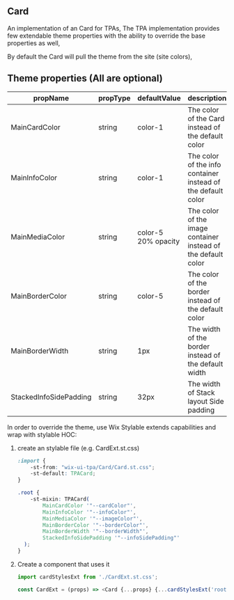 ## Card
An implementation of an Card for TPAs,
The TPA implementation provides few extendable theme properties with the ability to override the base properties as well,

By default the Card will pull the theme from the site (site colors),

## Theme properties (All are optional)

| propName   | propType | defaultValue | description |
|------------|----------|--------------|-------------|
| MainCardColor  | string   | color-1 | The color of the Card instead of the default color |
| MainInfoColor  | string   | color-1 | The color of the info container instead of the default color |
| MainMediaColor  | string   | color-5 20% opacity | The color of the image container instead of the default color |
| MainBorderColor  | string   | color-5 | The color of the border instead of the default color |
| MainBorderWidth  | string   | 1px | The width of the border instead of the default width |
| StackedInfoSidePadding  | string   | 32px | The width of Stack layout Side padding |


In order to override the theme, use Wix Stylable extends capabilities and wrap with stylable HOC:

1. create an stylable file (e.g. CardExt.st.css)
    ``` css
    :import {
        -st-from: "wix-ui-tpa/Card/Card.st.css";
        -st-default: TPACard;
    }

    .root {
        -st-mixin: TPACard(
            MainCardColor '"--cardColor"',
            MainInfoColor '"--infoColor"',
            MainMediaColor '"--imageColor"',
            MainBorderColor '"--borderColor"',
            MainBorderWidth '"--borderWidth"',
            StackedInfoSidePadding '"--infoSidePadding"'
      );
    }

    ```

2. Create a component that uses it
    ``` javascript
    import cardStylesExt from './CardExt.st.css';

    const CardExt = (props) => <Card {...props} {...cardStylesExt('root', {}, props)}/>;
    ```
